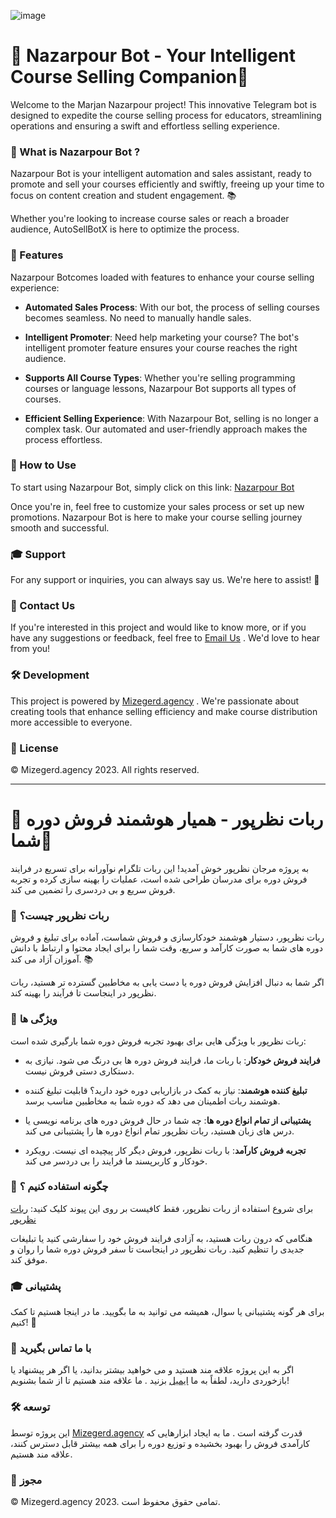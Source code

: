 ![image](https://github.com/mizegerd-tech/Nazarpour-Bot/assets/31126364/0b4328b1-43f8-443f-9e61-f3588fe65be5)


# 🚀 Nazarpour Bot - Your Intelligent Course Selling Companion🤖

Welcome to the Marjan Nazarpour project! This innovative Telegram bot is designed to expedite the course selling process for educators, streamlining operations and ensuring a swift and effortless selling experience.


### 🎯 What is Nazarpour Bot ?

Nazarpour Bot is your intelligent automation and sales assistant, ready to promote and sell your courses efficiently and swiftly, freeing up your time to focus on content creation and student engagement. 📚

Whether you're looking to increase course sales or reach a broader audience, AutoSellBotX is here to optimize the process.


### 🎁 Features

Nazarpour Botcomes loaded with features to enhance your course selling experience:

- **Automated Sales Process**: With our bot, the process of selling courses becomes seamless. No need to manually handle sales.

- **Intelligent Promoter**: Need help marketing your course? The bot's intelligent promoter feature ensures your course reaches the right audience.

- **Supports All Course Types**: Whether you're selling programming courses or language lessons, Nazarpour Bot supports all types of courses.

- **Efficient Selling Experience**: With Nazarpour Bot, selling is no longer a complex task. Our automated and user-friendly approach makes the process effortless.

### 📱 How to Use

To start using Nazarpour Bot, simply click on this link: [Nazarpour Bot](https://t.me/marjan_hair_bot)

Once you're in, feel free to customize your sales process or set up new promotions. Nazarpour Bot is here to make your course selling journey smooth and successful.

### 🎓 Support

For any support or inquiries, you can always say us. We're here to assist! 🚀

### 📧 Contact Us

If you're interested in this project and would like to know more, or if you have any suggestions or feedback, feel free to [Email Us](mailto:hello@mizegerd.agency) . We'd love to hear from you!

### 🛠️ Development
This project is powered by [Mizegerd.agency](https://mizegerd.agency/) . We're passionate about creating tools that enhance selling efficiency and make course distribution more accessible to everyone.


### 📜 License
© Mizegerd.agency 2023. All rights reserved.


--------------------------------------------------------------------


# 🚀 ربات نظرپور - همیار هوشمند فروش دوره شما🤖

به پروژه مرجان نظرپور خوش آمدید! این ربات تلگرام نوآورانه برای تسریع در فرایند فروش دوره برای مدرسان طراحی شده است، عملیات را بهینه سازی کرده و تجربه فروش سریع و بی دردسری را تضمین می کند.

### 🎯 ربات نظرپور چیست؟

ربات نظرپور، دستیار هوشمند خودکارسازی و فروش شماست، آماده برای تبلیغ و فروش دوره های شما به صورت کارآمد و سریع، وقت شما را برای ایجاد محتوا و ارتباط با دانش آموزان آزاد می کند. 📚

اگر شما به دنبال افزایش فروش دوره یا دست یابی به مخاطبین گسترده تر هستید، ربات نظرپور در اینجاست تا فرآیند را بهینه کند.

### 🎁 ویژگی ها
ربات نظرپور با ویژگی هایی برای بهبود تجربه فروش دوره شما بارگیری شده است:

- **فرایند فروش خودکار**: با ربات ما، فرایند فروش دوره ها بی درنگ می شود. نیازی به دستکاری دستی فروش نیست.

- **تبلیغ کننده هوشمند**: نیاز به کمک در بازاریابی دوره خود دارید؟ قابلیت تبلیغ کننده هوشمند ربات اطمینان می دهد که دوره شما به مخاطبین مناسب برسد.

- **پشتیبانی از تمام انواع دوره ها**: چه شما در حال فروش دوره های برنامه نویسی یا درس های زبان هستید، ربات نظرپور تمام انواع دوره ها را پشتیبانی می کند.

- **تجربه فروش کارآمد**: با ربات نظرپور، فروش دیگر کار پیچیده ای نیست. رویکرد خودکار و کاربرپسند ما فرایند را بی دردسر می کند.

### 📱 چگونه استفاده کنیم ؟

برای شروع استفاده از ربات نظرپور، فقط کافیست بر روی این پیوند کلیک کنید: [ربات نظرپور](https://t.me/marjan_hair_bot)

هنگامی که درون ربات هستید، به آزادی فرایند فروش خود را سفارشی کنید یا تبلیغات جدیدی را تنظیم کنید. ربات نظرپور در اینجاست تا سفر فروش دوره شما را روان و موفق کند.

### 🎓 پشتیبانی
برای هر گونه پشتیبانی یا سوال، همیشه می توانید به ما بگویید. ما در اینجا هستیم تا کمک کنیم! 🚀

### 📧 با ما تماس بگیرید
اگر به این پروژه علاقه مند هستید و می خواهید بیشتر بدانید، یا اگر هر پیشنهاد یا بازخوردی دارید، لطفاً به ما [ایمیل](mailto:hello@mizegerd.agency) بزنید . ما علاقه مند هستیم تا از شما بشنویم!

### 🛠️ توسعه
این پروژه توسط [Mizegerd.agency](https://mizegerd.agency/) قدرت گرفته است . ما به ایجاد ابزارهایی که کارآمدی فروش را بهبود بخشیده و توزیع دوره را برای همه بیشتر قابل دسترس کنند، علاقه مند هستیم.

### 📜 مجوز
© Mizegerd.agency 2023. تمامی حقوق محفوظ است.






